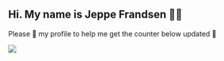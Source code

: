 ## Hi. My name is Jeppe Frandsen 👋🤓

Please 🌟 my profile to help me get the counter below updated 🤩

![](https://dl.dropboxusercontent.com/s/8hvh2kz492wb4bv/giphy.gif?dl=0)
